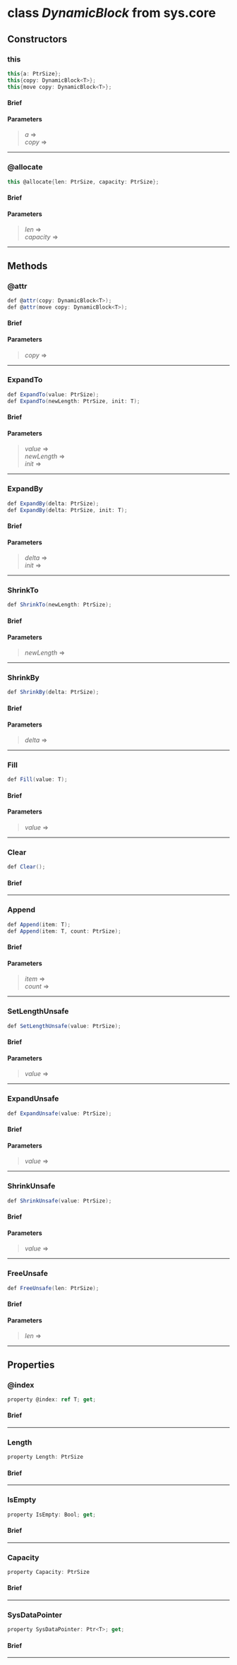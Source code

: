 # class *DynamicBlock* from sys.core


## Constructors

### this

```C#
this{a: PtrSize};
this{copy: DynamicBlock<T>};
this{move copy: DynamicBlock<T>};
```

#### Brief

#### Parameters
> *a* =>   
> *copy* =>   
***

### @allocate

```C#
this @allocate{len: PtrSize, capacity: PtrSize};
```

#### Brief

#### Parameters
> *len* =>   
> *capacity* =>   
***

## Methods

### @attr

```C#
def @attr(copy: DynamicBlock<T>);
def @attr(move copy: DynamicBlock<T>);
```

#### Brief

#### Parameters
> *copy* =>   
***

### ExpandTo

```C#
def ExpandTo(value: PtrSize);
def ExpandTo(newLength: PtrSize, init: T);
```

#### Brief

#### Parameters
> *value* =>   
> *newLength* =>   
> *init* =>   
***

### ExpandBy

```C#
def ExpandBy(delta: PtrSize);
def ExpandBy(delta: PtrSize, init: T);
```

#### Brief

#### Parameters
> *delta* =>   
> *init* =>   
***

### ShrinkTo

```C#
def ShrinkTo(newLength: PtrSize);
```

#### Brief

#### Parameters
> *newLength* =>   
***

### ShrinkBy

```C#
def ShrinkBy(delta: PtrSize);
```

#### Brief

#### Parameters
> *delta* =>   
***

### Fill

```C#
def Fill(value: T);
```

#### Brief

#### Parameters
> *value* =>   
***

### Clear

```C#
def Clear();
```

#### Brief

***

### Append

```C#
def Append(item: T);
def Append(item: T, count: PtrSize);
```

#### Brief

#### Parameters
> *item* =>   
> *count* =>   
***

### SetLengthUnsafe

```C#
def SetLengthUnsafe(value: PtrSize);
```

#### Brief

#### Parameters
> *value* =>   
***

### ExpandUnsafe

```C#
def ExpandUnsafe(value: PtrSize);
```

#### Brief

#### Parameters
> *value* =>   
***

### ShrinkUnsafe

```C#
def ShrinkUnsafe(value: PtrSize);
```

#### Brief

#### Parameters
> *value* =>   
***

### FreeUnsafe

```C#
def FreeUnsafe(len: PtrSize);
```

#### Brief

#### Parameters
> *len* =>   
***

## Properties

### @index

```C#
property @index: ref T; get;
```

#### Brief

***

### Length

```C#
property Length: PtrSize
```

#### Brief

***

### IsEmpty

```C#
property IsEmpty: Bool; get;
```

#### Brief

***

### Capacity

```C#
property Capacity: PtrSize
```

#### Brief

***

### SysDataPointer

```C#
property SysDataPointer: Ptr<T>; get;
```

#### Brief

***

